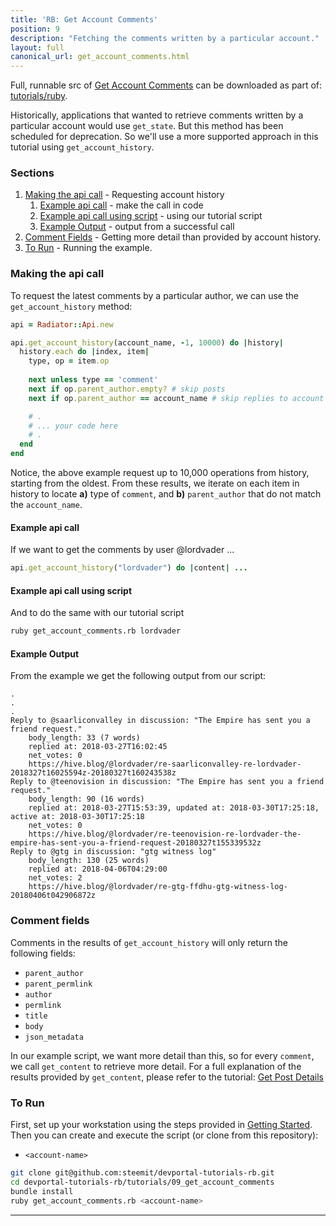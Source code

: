 ```yaml
---
title: 'RB: Get Account Comments'
position: 9
description: "Fetching the comments written by a particular account."
layout: full
canonical_url: get_account_comments.html
---              
```

<span class="fa-pull-left top-of-tutorial-repo-link"><span class="first-word">Full</span>, runnable src of [Get Account Comments](https://gitlab.syncad.com/hive/devportal/-/tree/master/tutorials/ruby/tutorials/09_get_account_comments) can be downloaded as part of: [tutorials/ruby](https://gitlab.syncad.com/hive/devportal/-/tree/master/tutorials/ruby).</span>
<br>



Historically, applications that wanted to retrieve comments written by a particular account would use `get_state`.  But this method has been scheduled for deprecation.  So we'll use a more supported approach in this tutorial using `get_account_history`.

### Sections

1. [Making the api call](#making-the-api-call) - Requesting account history
    1. [Example api call](#example-api-call) - make the call in code
    1. [Example api call using script](#example-api-call-using-script) - using our tutorial script
    1. [Example Output](#example-output) - output from a successful call
1. [Comment Fields](#comment-fields) - Getting more detail than provided by account history.
1. [To Run](#to-run) - Running the example.

### Making the api call

To request the latest comments by a particular author, we can use the `get_account_history` method:

```ruby
api = Radiator::Api.new

api.get_account_history(account_name, -1, 10000) do |history|
  history.each do |index, item|
    type, op = item.op
    
    next unless type == 'comment'
    next if op.parent_author.empty? # skip posts
    next if op.parent_author == account_name # skip replies to account

    # .
    # ... your code here
    # .
  end
end
```

Notice, the above example request up to 10,000 operations from history, starting from the oldest.  From these results, we iterate on each item in history to locate **a)** type of `comment`, and **b)** `parent_author` that do not match the `account_name`.

#### Example api call

If we want to get the comments by user @lordvader ...

```ruby
api.get_account_history("lordvader") do |content| ...
```

#### Example api call using script

And to do the same with our tutorial script
```bash
ruby get_account_comments.rb lordvader
```

#### Example Output

From the example we get the following output from our script:

```
.
.
.
Reply to @saarliconvalley in discussion: "The Empire has sent you a friend request."
	body_length: 33 (7 words)
	replied at: 2018-03-27T16:02:45
	net_votes: 0
	https://hive.blog/@lordvader/re-saarliconvalley-re-lordvader-2018327t16025594z-20180327t160243538z
Reply to @teenovision in discussion: "The Empire has sent you a friend request."
	body_length: 90 (16 words)
	replied at: 2018-03-27T15:53:39, updated at: 2018-03-30T17:25:18, active at: 2018-03-30T17:25:18
	net_votes: 0
	https://hive.blog/@lordvader/re-teenovision-re-lordvader-the-empire-has-sent-you-a-friend-request-20180327t155339532z
Reply to @gtg in discussion: "gtg witness log"
	body_length: 130 (25 words)
	replied at: 2018-04-06T04:29:00
	net_votes: 2
	https://hive.blog/@lordvader/re-gtg-ffdhu-gtg-witness-log-20180406t042906872z
```

### Comment fields

Comments in the results of `get_account_history` will only return the following fields:

* `parent_author`
* `parent_permlink`
* `author`
* `permlink`
* `title`
* `body`
* `json_metadata`

In our example script, we want more detail than this, so for every `comment`, we call `get_content` to retrieve more detail.  For a full explanation of the results provided by `get_content`, please refer to the tutorial: [Get Post Details](https://github.com/steemit/devportal-tutorials-rb/tree/master/tutorials/05_get_post_details)

### To Run

First, set up your workstation using the steps provided in [Getting Started](https://developers.hive.io/tutorials-ruby/getting_started).  Then you can create and execute the script (or clone from this repository):

* `<account-name>`

```bash
git clone git@github.com:steemit/devportal-tutorials-rb.git
cd devportal-tutorials-rb/tutorials/09_get_account_comments
bundle install
ruby get_account_comments.rb <account-name>
```


---
